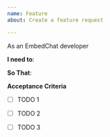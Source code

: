 ```yaml
---
name: Feature
about: Create a feature request

---
```


As an EmbedChat developer

**I need to**: 

**So That**:

**Acceptance Criteria**

- [ ] TODO 1
- [ ] TODO 2
- [ ] TODO 3

